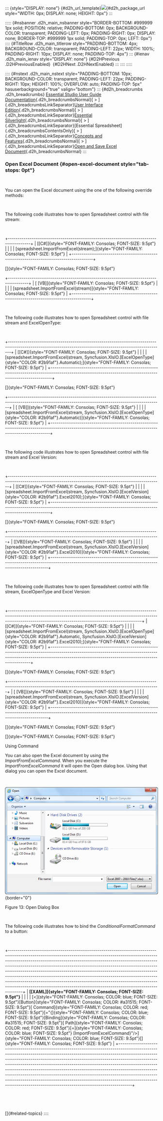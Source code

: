 ::: {style="DISPLAY: none"}
[](ms-xhelp:///?Id=d2h_url_template){#d2h_url_template}![](!package_url!){#d2h_package_url style="WIDTH: 0px; DISPLAY: none; HEIGHT: 0px"}
:::

::::: {#nsbanner .d2h_main_nsbanner style="BORDER-BOTTOM: #999999 1px solid; POSITION: relative; PADDING-BOTTOM: 0px; BACKGROUND-COLOR: transparent; PADDING-LEFT: 0px; PADDING-RIGHT: 0px; DISPLAY: none; BORDER-TOP: #999999 1px solid; PADDING-TOP: 0px; LEFT: 0px"}
:::: {#TitleRow .d2h_main_titlerow style="PADDING-BOTTOM: 4px; BACKGROUND-COLOR: transparent; PADDING-LEFT: 22px; WIDTH: 100%; PADDING-RIGHT: 10px; DISPLAY: none; PADDING-TOP: 4px"}
::: {#ienav .d2h_main_ienav style="DISPLAY: none"}
[](ms-xhelp:///?Id=66b89b6f-7235-4566-9328-87432a770f32){#D2HPrevious .D2HPreviousEnabled}  [](ms-xhelp:///?Id=1a18e6ec-391d-4704-9fc6-b2aeb288fddc){#D2HNext .D2HNextEnabled}
:::
::::
:::::

:::: {#nstext .d2h_main_nstext style="PADDING-BOTTOM: 10px; BACKGROUND-COLOR: transparent; PADDING-LEFT: 22px; PADDING-RIGHT: 10px; HEIGHT: 100%; OVERFLOW: auto; PADDING-TOP: 5px" hasuserbackground="true" valign="bottom"}
::: {#d2h_breadcrumbs .d2h_breadcrumbs}
[Essential Studio User Guide Documentation](ms-xhelp:///?Id=12457748-09e3-4d74-a240-8e049cedf030){.d2h_breadcrumbsNormal}[ \> ]{.d2h_breadcrumbsLinkSeparator}[User Interface Edition](ms-xhelp:///?Id=c29296b7-531c-413b-a0ec-488ca1f7f669){.d2h_breadcrumbsNormal}[ \> ]{.d2h_breadcrumbsLinkSeparator}[Essential Silverlight](ms-xhelp:///?Id=66221bd1-ba2e-43c2-94a7-618f50e01d24){.d2h_breadcrumbsNormal}[ \> ]{.d2h_breadcrumbsLinkSeparator}[Essential Spreadsheet]{.d2h_breadcrumbsContentsOnly}[ \> ]{.d2h_breadcrumbsLinkSeparator}[Concepts and Features](ms-xhelp:///?Id=56efc3c9-36bc-4be8-94d9-f1938dfb1d73){.d2h_breadcrumbsNormal}[ \> ]{.d2h_breadcrumbsLinkSeparator}[Open and Save Excel Document](ms-xhelp:///?Id=66b89b6f-7235-4566-9328-87432a770f32){.d2h_breadcrumbsNormal}
:::

### Open Excel Document {#open-excel-document style="tab-stops: 0pt"}

 

You can open the Excel document using the one of the following override methods:

 

The following code illustrates how to open Spreadsheet control with file stream:

 

+-----------------------------------------------------------------------------------------+
| [\[C#\]]{style="FONT-FAMILY: Consolas; FONT-SIZE: 9.5pt"}                               |
|                                                                                         |
| [spreadsheet.ImportFromExcel(stream);]{style="FONT-FAMILY: Consolas; FONT-SIZE: 9.5pt"} |
+-----------------------------------------------------------------------------------------+

[]{style="FONT-FAMILY: Consolas; FONT-SIZE: 9.5pt"} 

+----------------------------------------------------------------------------------------+
| [ \[VB\]]{style="FONT-FAMILY: Consolas; FONT-SIZE: 9.5pt"}                             |
|                                                                                        |
| [spreadsheet.ImportFromExcel(stream)]{style="FONT-FAMILY: Consolas; FONT-SIZE: 9.5pt"} |
+----------------------------------------------------------------------------------------+

 

The following code illustrates how to open Spreadsheet control with file stream and ExcelOpenType:

 

+-------------------------------------------------------------------------------------------------------------------------------------------------------------+
| [\[C#\]]{style="FONT-FAMILY: Consolas; FONT-SIZE: 9.5pt"}                                                                                                   |
|                                                                                                                                                             |
| [spreadsheet.ImportFromExcel(stream, Syncfusion.XlsIO.[ExcelOpenType]{style="COLOR: #2b91af"}.Automatic);]{style="FONT-FAMILY: Consolas; FONT-SIZE: 9.5pt"} |
+-------------------------------------------------------------------------------------------------------------------------------------------------------------+

[]{style="FONT-FAMILY: Consolas; FONT-SIZE: 9.5pt"} 

+------------------------------------------------------------------------------------------------------------------------------------------------------------+
| [ \[VB\]]{style="FONT-FAMILY: Consolas; FONT-SIZE: 9.5pt"}                                                                                                 |
|                                                                                                                                                            |
| [spreadsheet.ImportFromExcel(stream, Syncfusion.XlsIO.[ExcelOpenType]{style="COLOR: #2b91af"}.Automatic)]{style="FONT-FAMILY: Consolas; FONT-SIZE: 9.5pt"} |
+------------------------------------------------------------------------------------------------------------------------------------------------------------+

 

The following code illustrates how to open Spreadsheet control with file stream and Excel Version:

 

+------------------------------------------------------------------------------------------------------------------------------------------------------------+
| [\[C#\]]{style="FONT-FAMILY: Consolas; FONT-SIZE: 9.5pt"}                                                                                                  |
|                                                                                                                                                            |
| [spreadsheet.ImportFromExcel(stream, Syncfusion.XlsIO.[ExcelVersion]{style="COLOR: #2b91af"}.Excel2010);]{style="FONT-FAMILY: Consolas; FONT-SIZE: 9.5pt"} |
+------------------------------------------------------------------------------------------------------------------------------------------------------------+

[]{style="FONT-FAMILY: Consolas; FONT-SIZE: 9.5pt"} 

+-----------------------------------------------------------------------------------------------------------------------------------------------------------+
| [\[VB\]]{style="FONT-FAMILY: Consolas; FONT-SIZE: 9.5pt"}                                                                                                 |
|                                                                                                                                                           |
| [spreadsheet.ImportFromExcel(stream, Syncfusion.XlsIO.[ExcelVersion]{style="COLOR: #2b91af"}.Excel2010)]{style="FONT-FAMILY: Consolas; FONT-SIZE: 9.5pt"} |
+-----------------------------------------------------------------------------------------------------------------------------------------------------------+

 

The following code illustrates how to open Spreadsheet control with file stream, ExcelOpenType and Excel Version:

 

+--------------------------------------------------------------------------------------------------------------------------------------------------------------------------------------------------------------------------------+
| [\[C#\]]{style="FONT-FAMILY: Consolas; FONT-SIZE: 9.5pt"}                                                                                                                                                                      |
|                                                                                                                                                                                                                                |
| [spreadsheet.ImportFromExcel(stream, Syncfusion.XlsIO.[ExcelOpenType]{style="COLOR: #2b91af"}.Automatic, Syncfusion.XlsIO.[ExcelVersion]{style="COLOR: #2b91af"}.Excel2010);]{style="FONT-FAMILY: Consolas; FONT-SIZE: 9.5pt"} |
+--------------------------------------------------------------------------------------------------------------------------------------------------------------------------------------------------------------------------------+

[]{style="FONT-FAMILY: Consolas; FONT-SIZE: 9.5pt"} 

+-----------------------------------------------------------------------------------------------------------------------------------------------------------+
| [ \[VB\]]{style="FONT-FAMILY: Consolas; FONT-SIZE: 9.5pt"}                                                                                                |
|                                                                                                                                                           |
| [spreadsheet.ImportFromExcel(stream, Syncfusion.XlsIO.[ExcelVersion]{style="COLOR: #2b91af"}.Excel2010)]{style="FONT-FAMILY: Consolas; FONT-SIZE: 9.5pt"} |
+-----------------------------------------------------------------------------------------------------------------------------------------------------------+

[]{style="FONT-FAMILY: Consolas; FONT-SIZE: 9.5pt"} 

[]{style="FONT-FAMILY: Consolas; FONT-SIZE: 9.5pt"} 

Using Command

You can also open the Excel document by using the *ImportFromExcelCommand.* When you execute the *ImportFromExcelCommand* it will open the Open dialog box. Using that dialog you can open the Excel document.

 

![](ImagesExt/image86_15.png){border="0"}

Figure 13: Open Dialog Box

 

The following code illustrates how to bind the *ConditionalFormatCommand* to a button:

 

+-------------------------------------------------------------------------------------------------------------------------------------------------------------------------------------------------------------------------------------------------------------------------------------------------------------------------------------------------------------------------------------------------------------------------------------------------------------------------------------------------------------------------------------------------------------------------------------------------------------------------------------------------------+
| **[\[XAML\]]{style="FONT-FAMILY: Consolas; FONT-SIZE: 9.5pt"}**                                                                                                                                                                                                                                                                                                                                                                                                                                                                                                                                                                                       |
|                                                                                                                                                                                                                                                                                                                                                                                                                                                                                                                                                                                                                                                       |
| [\<]{style="FONT-FAMILY: Consolas; COLOR: blue; FONT-SIZE: 9.5pt"}[Button]{style="FONT-FAMILY: Consolas; COLOR: #a31515; FONT-SIZE: 9.5pt"}[ Command]{style="FONT-FAMILY: Consolas; COLOR: red; FONT-SIZE: 9.5pt"}[=\"{]{style="FONT-FAMILY: Consolas; COLOR: blue; FONT-SIZE: 9.5pt"}[Binding]{style="FONT-FAMILY: Consolas; COLOR: #a31515; FONT-SIZE: 9.5pt"}[ Path]{style="FONT-FAMILY: Consolas; COLOR: red; FONT-SIZE: 9.5pt"}[=]{style="FONT-FAMILY: Consolas; COLOR: blue; FONT-SIZE: 9.5pt"} [ImportFromExcelCommand}\"/\>]{style="FONT-FAMILY: Consolas; COLOR: blue; FONT-SIZE: 9.5pt"}[]{style="FONT-FAMILY: Consolas; FONT-SIZE: 9.5pt"} |
+-------------------------------------------------------------------------------------------------------------------------------------------------------------------------------------------------------------------------------------------------------------------------------------------------------------------------------------------------------------------------------------------------------------------------------------------------------------------------------------------------------------------------------------------------------------------------------------------------------------------------------------------------------+

 

 

[]{#related-topics}
::::
